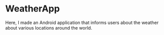 # WeatherApp
Here, I made an Android application that informs users about the weather about various locations around the world.
